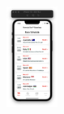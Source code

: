 <img src="https://github.com/karimsammouri/MU-CSE-382/blob/main/Final%20Project%20-%20FormulaStandings/Screenshots/RacesPage.png" width="100">
